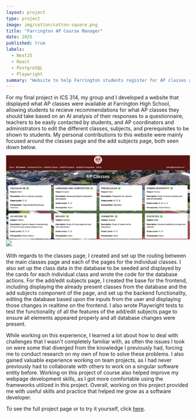 ```yaml
---
layout: project
type: project
image: img/cotton/cotton-square.png
title: "Farrington AP Course Manager"
date: 2025
published: true
labels:
  - NextJS
  - React
  - PostgreSQL
  - Playwright
summary: "Website to help Farrington students register for AP classes and allow administrators to manage said AP classes."
---
```


For my final project in ICS 314, my group and I developed a website that displayed what AP classes were available at Farrington High School, allowing students to recieve recommendations for what AP classes they should take based on an AI analysis of their responses to a questionnaire, teachers to be easily contacted by students, and AP coordinators and administrators to edit the different classes, subjects, and prerequisites to be shown to students. My personal contributions to this website were mainly focused around the classes page and the add subjects page, both seen down below.

<img class="img-fluid" src="../img/ap-classes-page.png">

<img class="img-fluid" src="../img/add-edit-subject-page.png">

With regards to the classes page, I created and set up the routing between the main classes page and each of the pages for the individual classes. I also set up the class data in the database to be seeded and displayed by the cards for each individual class and wrote the code for the database actions. For the add/edit subjects page, I created the base for the frontend, including displaying the already present classes from the database and the add subjects component of the page, and set up the backend functionality, editing the database based upon the inputs from the user and displaying those changes in realtime on the frontend. I also wrote Playwright tests to test the functionality of all the features of the add/edit subjects page to ensure all elements appeared properly and all database changes were present.

While working on this experience, I learned a lot about how to deal with challenges that I wasn't completely familiar with, as often the issues I took on were some that diverged from the knowledge I previously had, forcing me to conduct research on my own of how to solve these problems. I also gained valuable experience working on team projects, as I had never previously had to collaborate with others to work on a singular software entity before. Working on this project of course also helped improve my webpage development skills, as I got more comfortable using the frameworks utilized in this project. Overall, working on this project provided me with useful skills and practice that helped me grow as a software developer.

To see the full project page or to try it yourself, click <a href="https://farringtonap.github.io/farrington-ap.github.io/">here</a>.
